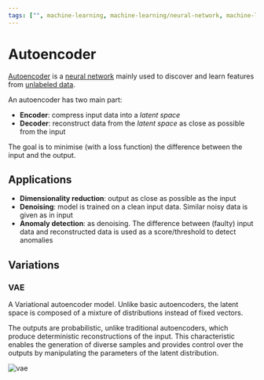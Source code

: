```yaml
---
tags: ["", machine-learning, machine-learning/neural-network, machine-learning/unsupervised-lear]
---
```


# Autoencoder 

[Autoencoder](https://en.wikipedia.org/wiki/Autoencoder) is a [neural network](/engineering/machine-learning/neural-network/neural-network.md) mainly used to discover and learn features from [unlabeled data](/engineering/machine-learning/learning-paradigms/unsupervised-learning.md).

An autoencoder has two main part:
- **Encoder**: compress input data into a *latent space* 
- **Decoder**: reconstruct data from the *latent space* as close as possible from the input

The goal is to minimise (with a loss function) the difference between the input and the output.

## Applications

- **Dimensionality reduction**: output as close as possible​ as the input
- **Denoising**: model is trained on a clean input data. Similar noisy data is given as in input
- **Anomaly detection**: as denoising. The difference between (faulty) input data and reconstructed data is used as a score/threshold to detect anomalies

## Variations

### VAE

A Variational autoencoder model. Unlike basic autoencoders, the latent space is composed of a mixture of distributions instead of fixed vectors.

The outputs are probabilistic, unlike traditional autoencoders, which produce deterministic reconstructions of the input. This characteristic enables the generation of diverse samples and provides control over the outputs by manipulating the parameters of the latent distribution.

![vae](/engineering/machine-learning/assets/vae.png)
